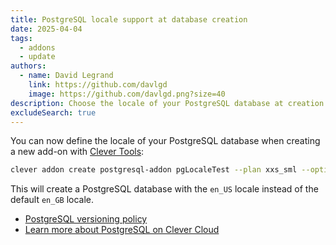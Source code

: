 ```yaml
---
title: PostgreSQL locale support at database creation
date: 2025-04-04
tags:
  - addons
  - update
authors:
  - name: David Legrand
    link: https://github.com/davlgd
    image: https://github.com/davlgd.png?size=40
description: Choose the locale of your PostgreSQL database at creation
excludeSearch: true
---
```


You can now define the locale of your PostgreSQL database when creating a new add-on with [Clever Tools](/developers/doc/cli):

```bash
clever addon create postgresql-addon pgLocaleTest --plan xxs_sml --option locale=en_US
```

This will create a PostgreSQL database with the `en_US` locale instead of the default `en_GB` locale.

* [PostgreSQL versioning policy](https://www.postgresql.org/support/versioning/)
* [Learn more about PostgreSQL on Clever Cloud](/developers/doc/addons/postgresql/)
